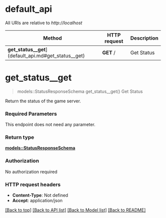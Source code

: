 # default_api

All URIs are relative to *http://localhost*

Method | HTTP request | Description
------------- | ------------- | -------------
**get_status__get**](default_api.md#get_status__get) | **GET** / | Get Status


# **get_status__get**
> models::StatusResponseSchema get_status__get()
Get Status

Return the status of the game server.

### Required Parameters
This endpoint does not need any parameter.

### Return type

[**models::StatusResponseSchema**](StatusResponseSchema.md)

### Authorization

No authorization required

### HTTP request headers

 - **Content-Type**: Not defined
 - **Accept**: application/json

[[Back to top]](#) [[Back to API list]](../README.md#documentation-for-api-endpoints) [[Back to Model list]](../README.md#documentation-for-models) [[Back to README]](../README.md)

